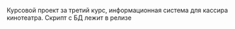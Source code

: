 Курсовой проект за третий курс, информационная система для кассира кинотеатра. Скрипт с БД лежит в релизе
